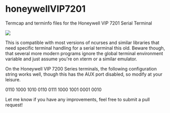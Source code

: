 # honeywellVIP7201
Termcap and terminfo files for the Honeywell VIP 7201 Serial Terminal

![](https://i.imgur.com/SSkMy1O.jpg)

This is compatible with most versions of ncurses and similar libraries that need specific terminal handling for a serial terminal this old. Beware though, that several more modern programs ignore the global terminal environment variable and just assume you're on xterm or a similar emulator.

On the Honeywell VIP 7200 Series terminals, the following configuration string works well, though this has the AUX port disabled, so modify at your leisure.

0110 1000 1010 0110 0111 1000 1001 0001 0010

Let me know if you have any improvements, feel free to submit a pull request!


